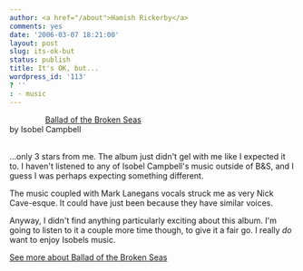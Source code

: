 ```yaml
---
author: <a href="/about">Hamish Rickerby</a>
comments: yes
date: '2006-03-07 18:21:00'
layout: post
slug: its-ok-but
status: publish
title: It's OK, but...
wordpress_id: '113'
? ''
: - music
---
```


<div>
<div><a href="http://www.allconsuming.net/item/view/226446"><img src="http://ec1.images-amazon.com/images/P/B000E6GBVW.01._SCTHUMBZZZ_.jpg" alt="" /></a></div>
<div><img src="http://www.allconsuming.net/images/icons/stars/3-star.gif" alt="" width="63" height="12" /><a href="http://www.allconsuming.net/item/view/226446">Ballad of the Broken Seas</a></div>
<div>by Isobel Campbell</div>
 
<div>

...only 3 stars from me.  The album just didn't gel with me like I expected it to.  I haven't listened to any of Isobel Campbell's music outside of B&amp;S, and I guess I was perhaps expecting something different.

The music coupled with Mark Lanegans vocals struck me as very Nick Cave-esque.  It could have just been because they have similar voices.

Anyway, I didn't find anything particularly exciting about this album.  I'm going to listen to it a couple more time though, to give it a fair go.  I really <em>do</em> want to enjoy Isobels music.

</div>
<div><a href="http://www.allconsuming.net/person/rickerbh/226446">
See more about Ballad of the Broken Seas</a></div>
</div>